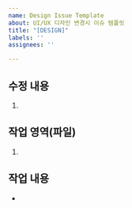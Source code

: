 ```yaml
---
name: Design Issue Template
about: UI/UX 디자인 변경시 이슈 템플릿
title: "[DESIGN]"
labels: ''
assignees: ''

---
```


## 수정 내용
1. 

## 작업 영역(파일)
<!-- 절대경로 형식으로 작업 영역 작성 -->
1. 

## 작업 내용
<!-- 위의 작업영역의 번호를 뒤에 붙여 작업 내용 추가 -->
<!-- ex: TODO(1) -->
-
